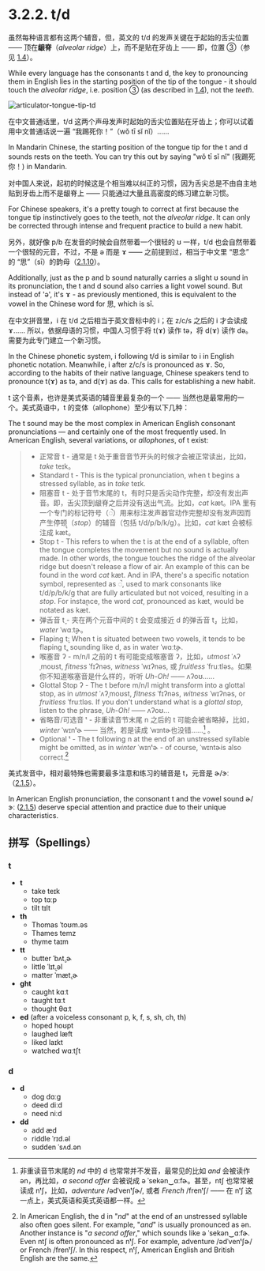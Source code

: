 # 3.2.2. <span class="pho">t/d</span>

虽然每种语言都有这两个辅音，但，英文的 <span class="pho">t/d</span> 的发声关键在于起始的舌尖位置 —— 顶在**龈脊**（*alveolar ridge*）上，而不是贴在牙齿上 —— 即，位置 ③（参见 [1.4](1.4-articulators)）。

While every language has the consonants <span class="pho">t</span> and <span class="pho">d</span>, the key to pronouncing them in English lies in the starting position of the tip of the tongue - it should touch the *alveolar ridge*, i.e. position ③ (as described in [1.4](1.4-articulators)), not the *teeth*.

![articulator-tongue-tip-td](/images/articulator-tongue-tip-td.svg)

在中文普通话里，<span class="pho">t/d</span> 这两个声母发声时起始的舌尖位置贴在牙齿上；你可以试着用中文普通话说一遍 “我踢死你！”（<span class="pho">wǒ tī sǐ nǐ</span>）<span class="speak-word-inline" data-audio-other="/audios/我踢死你-zh-cn-male.mp3"></span>……

In Mandarin Chinese, the starting position of the tongue tip for the <span class="pho">t</span> and <span class="pho">d</span> sounds rests on the teeth. You can try this out by saying "wǒ tī sǐ nǐ" (我踢死你！)<span class="speak-word-inline" data-audio-other="/audios/我踢死你-zh-cn-male.mp3"></span> in Mandarin.

对中国人来说，起初的时候这是个相当难以纠正的习惯，因为舌尖总是不由自主地贴到牙齿上而不是龈脊上 —— 只能通过大量且高密度的练习建立新习惯。

For Chinese speakers, it's a pretty tough to correct at first because the tongue tip instinctively goes to the teeth, not the *alveolar ridge*. It can only be corrected through intense and frequent practice to build a new habit.

另外，就好像 <span class="pho">p/b</span> 在发音的时候会自然带着一个很轻的 <span class="pho">ʊ</span> 一样，<span class="pho">t/d</span> 也会自然带着一个很轻的元音，不过，不是 <span class="pho">ə</span> 而是 <span class="pho">ɤ</span><span class="speak-word-inline" data-audio-other="/audios/Close-mid_back_unrounded_vowel.ogg.mp3"></span> —— 之前提到过，相当于中文里 “思念” 的 “思”（<span class="pho">sī</span>）的韵母（[2.1.10](2.1.10-ɤ)）。

Additionally, just as the <span class="pho">p</span> and <span class="pho">b</span> sound naturally carries a slight <span class="pho">ʊ</span> sound in its pronunciation, the <span class="pho">t</span> and <span class="pho">d</span> sound also carries a light vowel sound. But instead of 'ə', it's <span class="pho">ɤ</span><span class="speak-word-inline" data-audio-other="/audios/Close-mid_back_unrounded_vowel.ogg.mp3"></span> - as previously mentioned, this is equivalent to the vowel in the Chinese word for 思, which is <span class="pho">sī.</span>

在中文拼音里，<span class="pho">i</span> 在 <span class="pho">t/d</span> 之后相当于英文音标中的 <span class="pho">i</span>；在 <span class="pho">z/c/s</span> 之后的 <span class="pho">i</span> 才会读成 <span class="pho">ɤ</span>…… 所以，依据母语的习惯，中国人习惯于将 <span class="pho">t(ɤ)</span> 读作 <span class="pho">tə</span>，将 <span class="pho">d(ɤ)</span> 读作 <span class="pho">də</span>。需要为此专门建立一个新习惯。

In the Chinese phonetic system, <span class="pho">i</span> following <span class="pho">t/d</span> is similar to <span class="pho">i</span> in English phonetic notation. Meanwhile, <span class="pho">i</span> after <span class="pho">z/c/s</span> is pronounced as <span class="pho">ɤ</span>. So, according to the habits of their native language, Chinese speakers tend to pronounce <span class="pho">t(ɤ)</span> as <span class="pho">tə</span>, and <span class="pho">d(ɤ)</span> as <span class="pho">də</span>. This calls for establishing a new habit.

<span class="pho">t</span> 这个音素，也许是美式英语的辅音里最复杂的一个 —— 当然也是最常用的一个。美式英语中，<span class="pho">t</span> 的变体（allophone）至少有以下几种：

The <span class="pho">t</span> sound may be the most complex in American English consonant pronunciations — and certainly one of the most frequently used. In American English, several variations, or *allophones*, of <span class="pho">t</span> exist:

> * 正常音 <span class="pho">t</span> - 通常是 <span class="pho">t</span> 处于重音音节开头的时候才会被正常读出，比如，*take* <span class="pho alt">teɪk</span><span class="speak-word-inline" data-audio-us-male="/audios/take-us-male.mp3" data-audio-us-female="/audios/take-us-female.mp3"></span>。
> * Standard <span class="pho">t</span> - This is the typical pronunciation, when <span class="pho">t</span> begins a stressed syllable, as in *take* <span class="pho alt">teɪk</span><span class="speak-word-inline" data-audio-us-male="/audios/take-us-male.mp3" data-audio-us-female="/audios/take-us-female.mp3"></span>.
> * 阻塞音 <span class="pho">t</span> - 处于音节末尾的 <span class="pho">t</span>，有时只是舌尖动作完整，却没有发出声音。即，舌尖顶到龈脊之后并没有送出气流。比如，*cat* <span class="pho alt">kæt</span><span class="speak-word-inline" data-audio-us-male="/audios/cat-us-male.mp3" data-audio-us-female="/audios/cat-us-female.mp3"></span>。IPA 里有一个专门的标记符号（<span class="pho">◌̚</span>）用来标注发声器官动作完整却没有发声因而产生停顿（*stop*）的辅音（包括 <span class="pho">t/d/p/b/k/g</span>）。比如，*cat* <span class="pho alt">kæt</span> 会被标注成 <span class="pho alt">kæt̚</span>。
> * Stop <span class="pho">t</span> - This refers to when the <span class="pho">t</span> is at the end of a syllable, often the tongue completes the movement but no sound is actually made. In other words, the tongue touches the ridge of the alveolar ridge but doesn't release a flow of air. An example of this can be found in the word *cat* <span class="pho alt">kæt</span><span class="speak-word-inline" data-audio-us-male="/audios/cat-us-male.mp3" data-audio-us-female="/audios/cat-us-female.mp3"></span>. And in IPA, there's a specific notation symbol, represented as <span class="pho">◌̚</span>, used to mark consonants like <span class="pho">t/d/p/b/k/g</span> that are fully articulated but not voiced, resulting in a *stop*. For instance, the word *cat*, pronounced as <span class="pho alt">kæt</span>, would be notated as <span class="pho alt">kæt̚</span>.
> * 弹舌音 <span class="pho">t̬</span> - 夹在两个元音中间的 <span class="pho">t</span> 会变成接近 <span class="pho">d</span> 的弹舌音 <span class="pho">t̬</span>，比如，*water* <span class="pho alt">ˈwɑːt̬ɚ</span><span class="speak-word-inline" data-audio-us-male="/audios/water-us-male.mp3" data-audio-us-female="/audios/water-us-female.mp3"></span>。
> * Flaping <span class="pho">t̬</span>: When <span class="pho">t</span> is situated between two vowels, it tends to be flaping <span class="pho">t̬</span>, sounding like <span class="pho">d</span>, as in water <span class="pho alt">ˈwɑːt̬ɚ</span><span class="speak-word-inline" data-audio-us-male="/audios/water-us-male.mp3" data-audio-us-female="/audios/water-us-female.mp3"></span>.
> * 喉塞音 <span class="pho">ʔ</span> - <span class="pho">m/n/l</span> 之前的 <span class="pho">t</span> 有可能变成喉塞音 <span class="pho">ʔ</span>，比如，*utmost* <span class="pho alt">ˈʌʔˌmoʊst</span><span class="speak-word-inline" data-audio-us-male="/audios/utmost-us-male.mp3" data-audio-us-female="/audios/utmost-us-female.mp3"></span>, *fitness* <span class="pho alt">ˈfɪʔnəs</span><span class="speak-word-inline" data-audio-us-male="/audios/fitness-us-male.mp3" data-audio-us-female="/audios/fitness-us-female.mp3"></span>, *witness* <span class="pho alt">ˈwɪʔnəs</span><span class="speak-word-inline" data-audio-us-male="/audios/witness-us-male.mp3" data-audio-us-female="/audios/witness-us-female.mp3"></span>, 或 *fruitless* <span class="pho alt">ˈfruːtləs</span><span class="speak-word-inline" data-audio-us-male="/audios/fruitless-us-male.mp3" data-audio-us-female="/audios/fruitless-us-female.mp3"></span>。如果你不知道喉塞音是什么样的，听听 *Uh-Oh!* <span class="speak-word-inline" data-audio-us-female="/audios/Uh-Oh.mp3"></span>—— <span class="pho alt">ʌʔoʊ</span>……
> * Glottal Stop <span class="pho">ʔ</span> - The <span class="pho">t</span> before <span class="pho">m/n/l</span> might transform into a glottal stop, as in *utmost* <span class="pho alt">ˈʌʔˌmoʊst</span><span class="speak-word-inline" data-audio-us-male="/audios/utmost-us-male.mp3" data-audio-us-female="/audios/utmost-us-female.mp3"></span>, *fitness* <span class="pho alt">ˈfɪʔnəs</span><span class="speak-word-inline" data-audio-us-male="/audios/fitness-us-male.mp3" data-audio-us-female="/audios/fitness-us-female.mp3"></span>, *witness* <span class="pho alt">ˈwɪʔnəs</span><span class="speak-word-inline" data-audio-us-male="/audios/witness-us-male.mp3" data-audio-us-female="/audios/witness-us-female.mp3"></span>, or *fruitless* <span class="pho alt">ˈfruːtləs</span><span class="speak-word-inline" data-audio-us-male="/audios/fruitless-us-male.mp3" data-audio-us-female="/audios/fruitless-us-female.mp3"></span>. If you don't understand what is a *glottal stop*, listen to the phrase,  *Uh-Oh!* <span class="speak-word-inline" data-audio-us-female="/audios/Uh-Oh.mp3"></span>—— <span class="pho alt">ʌʔoʊ</span>...
> * 省略音/可选音 <span class="pho">ᵗ</span> - 非重读音节末尾 <span class="pho">n</span> 之后的 <span class="pho">t</span> 可能会被省略掉，比如，*winter* <span class="pho alt">ˈwɪnᵗɚ</span><span class="speak-word-inline" data-audio-us-male="/audios/winter-us-male.mp3" data-audio-us-female="/audios/winter-us-female.mp3"></span> —— 当然，若是读成 <span class="pho alt">ˈwɪntɚ</span><span class="speak-word-inline" data-audio-us-male="/audios/winter-t-us-male.mp3" data-audio-us-female="/audios/winter-t-us-female.mp3"></span>也没错……[^1] 。
> * Optional <span class="pho">ᵗ</span> - The <span class="pho">t</span> following <span class="pho">n</span> at the end of an unstressed syllable might be omitted, as in *winter* <span class="pho alt">ˈwɪnᵗɚ</span><span class="speak-word-inline" data-audio-us-male="/audios/winter-us-male.mp3" data-audio-us-female="/audios/winter-us-female.mp3"></span> - of course, <span class="pho alt">ˈwɪntɚ</span><span class="speak-word-inline" data-audio-us-male="/audios/winter-t-us-male.mp3" data-audio-us-female="/audios/winter-t-us-female.mp3"></span>is also correct.[^2]

美式发音中，相对最特殊也需要最多注意和练习的辅音是 <span class="pho">t</span>，元音是 <span class="pho">ɚ/ɝː</span>（[2.1.5](2.1.5-ə)）。

In American English pronunciation, the consonant <span class="pho">t</span> and the vowel sound <span class="pho">ɚ/ɝː</span> ([2.1.5](2.1.5-ə)) deserve special attention and practice due to their unique characteristics.

[^1]: 非重读音节末尾的 *nd* 中的 <span class="pho">d</span> 也常常并不发音，最常见的比如 *and* 会被读作 <span class="pho alt">ən</span>，再比如，*a second offer* 会被说成 <span class="pho alt">ə ˈsekən‿ɑːfɚ</span>。甚至，<span class="pho">ntʃ</span> 也常常被读成 <span class="pho">nᵗʃ</span>，比如，*adventure* <span class="pho">/ədˈvenᵗʃɚ/</span>, 或者 *French* <span class="pho">/frenᵗʃ/</span> —— 在 <span class="pho">nᵗʃ</span> 这一点上，美式英语和英式英语都一样。

[^2]: In American English, the <span class="pho">d</span> in "*nd*" at the end of an unstressed syllable also often goes silent. For example, "*and*" is usually pronounced as <span class="pho alt">ən</span>. Another instance is "*a second offer*," which sounds like <span class="pho alt">ə ˈsekən‿ɑːfɚ</span>. Even <span class="pho">ntʃ</span> is often pronounced as <span class="pho">nᵗʃ</span>. For example, adventure <span class="pho">/ədˈvenᵗʃɚ/</span> or French <span class="pho">/frenᵗʃ/</span>. In this respect, <span class="pho">nᵗʃ</span>, American English and British English are the same.

## 拼写（Spellings）

### <span class="pho">t</span>

* **t**
  * take <span class="pho alt">teɪk</span> <span class="speak-word-inline" data-audio-us-male="/audios/take-us-male.mp3" data-audio-us-female="/audios/take-us-female.mp3"></span>
  * top <span class="pho alt">tɑːp</span> <span class="speak-word-inline" data-audio-us-male="/audios/top-us-male.mp3" data-audio-us-female="/audios/top-us-female.mp3"></span>
  * tilt <span class="pho alt">tɪlt</span> <span class="speak-word-inline" data-audio-us-male="/audios/tilt-us-male.mp3" data-audio-us-female="/audios/tilt-us-female.mp3"></span>
* **th**
  * Thomas <span class="pho alt">ˈtoʊm.əs</span> <span class="speak-word-inline" data-audio-us-male="/audios/thomas-us-male.mp3" data-audio-us-female="/audios/thomas-us-female.mp3"></span>
  * Thames <span class="pho alt">temz</span> <span class="speak-word-inline" data-audio-us-male="/audios/thames-us-male.mp3" data-audio-us-female="/audios/thames-us-female.mp3"></span>
  * thyme <span class="pho alt">taɪm</span> <span class="speak-word-inline" data-audio-us-male="/audios/thyme-us-male.mp3" data-audio-us-female="/audios/thyme-us-female.mp3"></span>
* **tt**
  * butter <span class="pho alt">ˈbʌt̬.ɚ</span> <span class="speak-word-inline" data-audio-us-male="/audios/butter-us-male.mp3" data-audio-us-female="/audios/butter-us-female.mp3"></span>
  * little <span class="pho alt">ˈlɪt̬.əl</span> <span class="speak-word-inline" data-audio-us-male="/audios/little-us-male.mp3" data-audio-us-female="/audios/little-us-female.mp3"></span>
  * matter <span class="pho alt">ˈmæt̬.ɚ</span> <span class="speak-word-inline" data-audio-us-male="/audios/matter-us-male.mp3" data-audio-us-female="/audios/matter-us-female.mp3"></span>
* **ght**
  * caught <span class="pho alt">kɑːt</span> <span class="speak-word-inline" data-audio-us-male="/audios/caught-us-male.mp3" data-audio-us-female="/audios/caught-us-female.mp3"></span>
  * taught <span class="pho alt">tɑːt</span> <span class="speak-word-inline" data-audio-us-male="/audios/taught-us-male.mp3" data-audio-us-female="/audios/taught-us-female.mp3"></span>
  * thought <span class="pho alt">θɑːt</span> <span class="speak-word-inline" data-audio-us-male="/audios/thought-us-male.mp3" data-audio-us-female="/audios/thought-us-female.mp3"></span>
* **ed** (after a voiceless consonant <span class="pho">p, k, f, s, sh, ch, th</span>)
  * hoped <span class="pho alt">hoʊpt</span> <span class="speak-word-inline" data-audio-us-male="/audios/hoped-us-male.mp3" data-audio-us-female="/audios/hoped-us-female.mp3"></span>
  * laughed <span class="pho alt">læft</span> <span class="speak-word-inline" data-audio-us-male="/audios/laughed-us-male.mp3" data-audio-us-female="/audios/laughed-us-female.mp3"></span>
  * liked <span class="pho alt">laɪkt</span> <span class="speak-word-inline" data-audio-us-male="/audios/liked-us-male.mp3" data-audio-us-female="/audios/liked-us-female.mp3"></span>
  * watched <span class="pho alt">wɑːtʃt</span> <span class="speak-word-inline" data-audio-us-male="/audios/watched-us-male.mp3" data-audio-us-female="/audios/watched-us-female.mp3"></span>

### <span class="pho">d</span>

* **d**
  * dog <span class="pho alt">dɑːɡ</span> <span class="speak-word-inline" data-audio-us-male="/audios/dog-us-male.mp3" data-audio-us-female="/audios/dog-us-female.mp3"></span>
  * deed <span class="pho alt">diːd</span> <span class="speak-word-inline" data-audio-us-male="/audios/deed-us-male.mp3" data-audio-us-female="/audios/deed-us-female.mp3"></span>
  * need <span class="pho alt">niːd</span> <span class="speak-word-inline" data-audio-us-male="/audios/need-us-male.mp3" data-audio-us-female="/audios/need-us-female.mp3"></span>
* **dd**
  * add <span class="pho alt">æd</span> <span class="speak-word-inline" data-audio-us-male="/audios/add-us-male.mp3" data-audio-us-female="/audios/add-us-female.mp3"></span>
  * riddle <span class="pho alt">ˈrɪd.əl</span> <span class="speak-word-inline" data-audio-us-male="/audios/riddle-us-male.mp3" data-audio-us-female="/audios/riddle-us-female.mp3"></span>
  * sudden <span class="pho alt">ˈsʌd.ən</span> <span class="speak-word-inline" data-audio-us-male="/audios/sudden-us-male.mp3" data-audio-us-female="/audios/sudden-us-female.mp3"></span>
